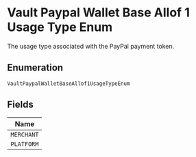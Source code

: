 
# Vault Paypal Wallet Base Allof 1 Usage Type Enum

The usage type associated with the PayPal payment token.

## Enumeration

`VaultPaypalWalletBaseAllof1UsageTypeEnum`

## Fields

| Name |
|  --- |
| `MERCHANT` |
| `PLATFORM` |

